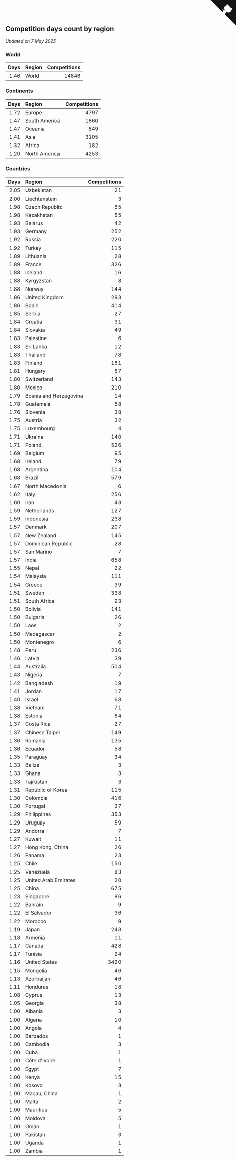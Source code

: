 ## Competition days count by region

*Updated on  7 May 2025*


### World

| Days | Region | Competitions |
| ---: | :--- | ---: |
| 1.46 | World | 14846 |

### Continents

| Days | Region | Competitions |
| ---: | :--- | ---: |
| 1.72 | Europe | 4797 |
| 1.47 | South America | 1860 |
| 1.47 | Oceania | 649 |
| 1.41 | Asia | 3105 |
| 1.32 | Africa | 182 |
| 1.20 | North America | 4253 |

### Countries

| Days | Region | Competitions |
| ---: | :--- | ---: |
| 2.05 | Uzbekistan | 21 |
| 2.00 | Liechtenstein | 3 |
| 1.98 | Czech Republic | 65 |
| 1.98 | Kazakhstan | 55 |
| 1.93 | Belarus | 42 |
| 1.93 | Germany | 252 |
| 1.92 | Russia | 220 |
| 1.92 | Turkey | 115 |
| 1.89 | Lithuania | 28 |
| 1.89 | France | 326 |
| 1.88 | Iceland | 16 |
| 1.88 | Kyrgyzstan | 8 |
| 1.88 | Norway | 144 |
| 1.86 | United Kingdom | 293 |
| 1.86 | Spain | 414 |
| 1.85 | Serbia | 27 |
| 1.84 | Croatia | 31 |
| 1.84 | Slovakia | 49 |
| 1.83 | Palestine | 6 |
| 1.83 | Sri Lanka | 12 |
| 1.83 | Thailand | 78 |
| 1.83 | Finland | 161 |
| 1.81 | Hungary | 57 |
| 1.80 | Switzerland | 143 |
| 1.80 | Mexico | 210 |
| 1.79 | Bosnia and Herzegovina | 14 |
| 1.78 | Guatemala | 58 |
| 1.76 | Slovenia | 38 |
| 1.75 | Austria | 32 |
| 1.75 | Luxembourg | 4 |
| 1.71 | Ukraine | 140 |
| 1.71 | Poland | 526 |
| 1.69 | Belgium | 95 |
| 1.68 | Ireland | 79 |
| 1.68 | Argentina | 104 |
| 1.68 | Brazil | 579 |
| 1.67 | North Macedonia | 6 |
| 1.62 | Italy | 256 |
| 1.60 | Iran | 43 |
| 1.59 | Netherlands | 127 |
| 1.59 | Indonesia | 238 |
| 1.57 | Denmark | 207 |
| 1.57 | New Zealand | 145 |
| 1.57 | Dominican Republic | 28 |
| 1.57 | San Marino | 7 |
| 1.57 | India | 658 |
| 1.55 | Nepal | 22 |
| 1.54 | Malaysia | 111 |
| 1.54 | Greece | 39 |
| 1.51 | Sweden | 338 |
| 1.51 | South Africa | 93 |
| 1.50 | Bolivia | 141 |
| 1.50 | Bulgaria | 26 |
| 1.50 | Laos | 2 |
| 1.50 | Madagascar | 2 |
| 1.50 | Montenegro | 6 |
| 1.48 | Peru | 236 |
| 1.46 | Latvia | 39 |
| 1.44 | Australia | 504 |
| 1.43 | Nigeria | 7 |
| 1.42 | Bangladesh | 19 |
| 1.41 | Jordan | 17 |
| 1.40 | Israel | 68 |
| 1.38 | Vietnam | 71 |
| 1.38 | Estonia | 64 |
| 1.37 | Costa Rica | 27 |
| 1.37 | Chinese Taipei | 149 |
| 1.36 | Romania | 135 |
| 1.36 | Ecuador | 58 |
| 1.35 | Paraguay | 34 |
| 1.33 | Belize | 3 |
| 1.33 | Ghana | 3 |
| 1.33 | Tajikistan | 3 |
| 1.31 | Republic of Korea | 115 |
| 1.30 | Colombia | 416 |
| 1.30 | Portugal | 37 |
| 1.29 | Philippines | 353 |
| 1.29 | Uruguay | 59 |
| 1.29 | Andorra | 7 |
| 1.27 | Kuwait | 11 |
| 1.27 | Hong Kong, China | 26 |
| 1.26 | Panama | 23 |
| 1.25 | Chile | 150 |
| 1.25 | Venezuela | 83 |
| 1.25 | United Arab Emirates | 20 |
| 1.25 | China | 675 |
| 1.23 | Singapore | 86 |
| 1.22 | Bahrain | 9 |
| 1.22 | El Salvador | 36 |
| 1.22 | Morocco | 9 |
| 1.19 | Japan | 243 |
| 1.18 | Armenia | 11 |
| 1.17 | Canada | 428 |
| 1.17 | Tunisia | 24 |
| 1.16 | United States | 3420 |
| 1.15 | Mongolia | 46 |
| 1.13 | Azerbaijan | 46 |
| 1.11 | Honduras | 18 |
| 1.08 | Cyprus | 13 |
| 1.05 | Georgia | 38 |
| 1.00 | Albania | 3 |
| 1.00 | Algeria | 10 |
| 1.00 | Angola | 4 |
| 1.00 | Barbados | 1 |
| 1.00 | Cambodia | 3 |
| 1.00 | Cuba | 1 |
| 1.00 | Côte d'Ivoire | 1 |
| 1.00 | Egypt | 7 |
| 1.00 | Kenya | 15 |
| 1.00 | Kosovo | 3 |
| 1.00 | Macau, China | 1 |
| 1.00 | Malta | 2 |
| 1.00 | Mauritius | 5 |
| 1.00 | Moldova | 5 |
| 1.00 | Oman | 1 |
| 1.00 | Pakistan | 3 |
| 1.00 | Uganda | 1 |
| 1.00 | Zambia | 1 |


<a href="https://github.com/jonatanklosko/wca_statistics" class="github-corner" aria-label="View source on Github"><svg width="80" height="80" viewBox="0 0 250 250" style="fill:#151513; color:#fff; position: absolute; top: 0; border: 0; right: 0;" aria-hidden="true"><path d="M0,0 L115,115 L130,115 L142,142 L250,250 L250,0 Z"></path><path d="M128.3,109.0 C113.8,99.7 119.0,89.6 119.0,89.6 C122.0,82.7 120.5,78.6 120.5,78.6 C119.2,72.0 123.4,76.3 123.4,76.3 C127.3,80.9 125.5,87.3 125.5,87.3 C122.9,97.6 130.6,101.9 134.4,103.2" fill="currentColor" style="transform-origin: 130px 106px;" class="octo-arm"></path><path d="M115.0,115.0 C114.9,115.1 118.7,116.5 119.8,115.4 L133.7,101.6 C136.9,99.2 139.9,98.4 142.2,98.6 C133.8,88.0 127.5,74.4 143.8,58.0 C148.5,53.4 154.0,51.2 159.7,51.0 C160.3,49.4 163.2,43.6 171.4,40.1 C171.4,40.1 176.1,42.5 178.8,56.2 C183.1,58.6 187.2,61.8 190.9,65.4 C194.5,69.0 197.7,73.2 200.1,77.6 C213.8,80.2 216.3,84.9 216.3,84.9 C212.7,93.1 206.9,96.0 205.4,96.6 C205.1,102.4 203.0,107.8 198.3,112.5 C181.9,128.9 168.3,122.5 157.7,114.1 C157.9,116.9 156.7,120.9 152.7,124.9 L141.0,136.5 C139.8,137.7 141.6,141.9 141.8,141.8 Z" fill="currentColor" class="octo-body"></path></svg></a><style>.github-corner:hover .octo-arm{animation:octocat-wave 560ms ease-in-out}@keyframes octocat-wave{0%,100%{transform:rotate(0)}20%,60%{transform:rotate(-25deg)}40%,80%{transform:rotate(10deg)}}@media (max-width:500px){.github-corner:hover .octo-arm{animation:none}.github-corner .octo-arm{animation:octocat-wave 560ms ease-in-out}}</style>
